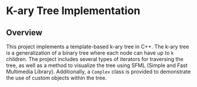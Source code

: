 # K-ary Tree Implementation

## Overview

This project implements a template-based k-ary tree in C++. The k-ary tree is a generalization of a binary tree where each node can have up to `k` children. The project includes several types of iterators for traversing the tree, as well as a method to visualize the tree using SFML (Simple and Fast Multimedia Library). Additionally, a `Complex` class is provided to demonstrate the use of custom objects within the tree.

